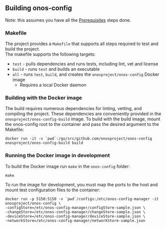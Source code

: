 ## Building onos-config

Note: this assumes you have all the [Prerequisites](./Prerequisites.md) steps done. 

### Makefile

The project provides a `Makefile` that supports all steps required to test
and build the project.  
The makefile supports the following targets:
* `test` - pulls dependencies and runs tests, including lint, vet and license
* `build` - runs `test` and builds an executable
* `all` - runs `test`, `build`, and creates the `onosproject/onos-config` Docker image
  * Requires a local Docker daemon


### Building with the Docker image

The build requires numerous dependencies for linting, vetting, and compiling the
project. These dependencies are conveniently provided in the `onosproject/onos-config-build`
image. To build with the build image, mount the onos-config root to the container
and pass the desired argument to the Makefile:

```
docker run -it -v `pwd`:/go/src/github.com/onosproject/onos-config onosproject/onos-config-build build
```

### Running the Docker image in development

To build the Docker image run `make` in the `onos-config` folder:
```
make
```

To run the image for development, you must map the ports to the host and mount
test configuration files to the container:

```
docker run -p 5150:5150 -v `pwd`/configs:/etc/onos-config-manager -it onosproject/onos-config \
-configStore=/etc/onos-config-manager/configStore-sample.json \
-changeStore=/etc/onos-config-manager/changeStore-sample.json \
-deviceStore=/etc/onos-config-manager/deviceStore-sample.json \
-networkStore=/etc/onos-config-manager/networkStore-sample.json
```

